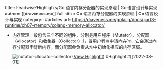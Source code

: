 title:: Readwise/Highlights/Go 语言内存分配器的实现原理 | Go 语言设计与实现
author:: [[draveness.me]]
full-title:: Go 语言内存分配器的实现原理 | Go 语言设计与实现
category:: #articles
url:: https://draveness.me/golang/docs/part3-runtime/ch07-memory/golang-memory-allocator/

- 内存管理一般包含三个不同的组件，分别是用户程序（Mutator）、分配器（Allocator）和收集器（Collector）[1](https://draveness.me/golang/docs/part3-runtime/ch07-memory/golang-memory-allocator#fn:1)，当用户程序申请内存时，它会通过内存分配器申请新内存，而分配器会负责从堆中初始化相应的内存区域。
  
  ![mutator-allocator-collector](https://img.draveness.me/2020-02-29-15829868066411-mutator-allocator-collector.png) ([View Highlight](https://read.readwise.io/read/01g9cjqjwz02qd23ba3aey4dh2)) #Highlight #[[2022-08-01]]